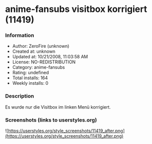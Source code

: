 # anime-fansubs visitbox korrigiert (11419)

### Information
- Author: ZeroFire (unknown)
- Created at: unknown
- Updated at: 10/21/2008, 11:03:58 AM
- License: NO-REDISTRIBUTION
- Category: anime-fansubs
- Rating: undefined
- Total installs: 164
- Weekly installs: 0


### Description
Es wurde nur die Visitbox im linken Menü korrigiert.


### Screenshots (links to userstyles.org)
![https://userstyles.org/style_screenshots/11419_after.png](https://userstyles.org/style_screenshots/11419_after.png)


